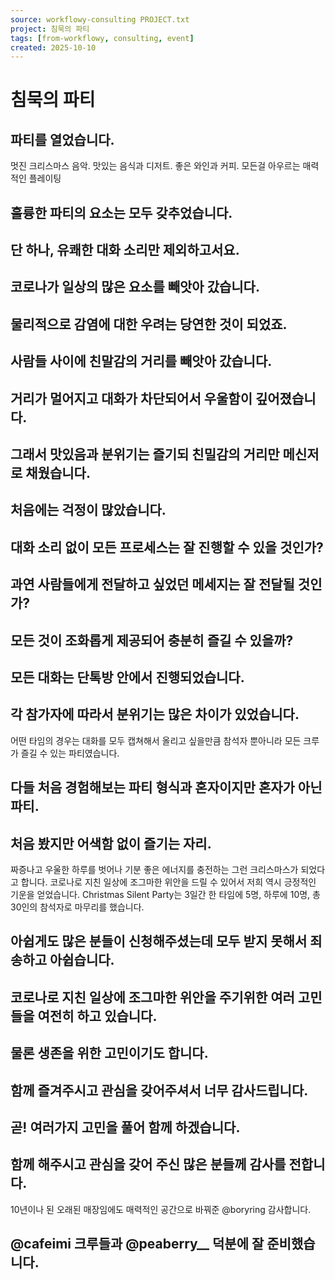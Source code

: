 ```yaml
---
source: workflowy-consulting PROJECT.txt
project: 침묵의 파티
tags: [from-workflowy, consulting, event]
created: 2025-10-10
---
```


# 침묵의 파티


## 파티를 열었습니다.

멋진 크리스마스 음악. 맛있는 음식과 디저트. 좋은 와인과 커피. 모든걸 아우르는 매력적인 플레이팅

## 훌륭한 파티의 요소는 모두 갖추었습니다.


## 단 하나, 유쾌한 대화 소리만 제외하고서요.


## 코로나가 일상의 많은 요소를 빼앗아 갔습니다.


## 물리적으로 감염에 대한 우려는 당연한 것이 되었죠.


## 사람들 사이에 친말감의 거리를 빼앗아 갔습니다.


## 거리가 멀어지고 대화가 차단되어서 우울함이 깊어졌습니다.


## 그래서 맛있음과 분위기는 즐기되 친밀감의 거리만 메신저로 채웠습니다.


## 처음에는 걱정이 많았습니다.


## 대화 소리 없이 모든 프로세스는 잘 진행할 수 있을 것인가?


## 과연 사람들에게 전달하고 싶었던 메세지는 잘 전달될 것인가?


## 모든 것이 조화롭게 제공되어 충분히 즐길 수 있을까?


## 모든 대화는 단톡방 안에서 진행되었습니다.



## 각 참가자에 따라서 분위기는 많은 차이가 있었습니다.

어떤 타임의 경우는 대화를 모두 캡쳐해서 올리고 싶을만큼 참석자 뿐아니라 모든 크루가 즐길 수 있는 파티였습니다.

## 다들 처음 경험해보는 파티 형식과 혼자이지만 혼자가 아닌 파티.





## 처음 봤지만 어색함 없이 즐기는 자리.

짜증나고 우울한 하루를 벗어나 기분 좋은 에너지를 충전하는 그런 크리스마스가 되었다고 합니다.
코로나로 지친 일상에 조그마한 위안을 드릴 수 있어서 저희 역시 긍정적인 기운을 얻었습니다.
Christmas Silent Party는 3일간 한 타임에 5명, 하루에 10명, 총 30인의 참석자로 마무리를 했습니다.

## 아쉽게도 많은 분들이 신청해주셨는데 모두 받지 못해서 죄송하고 아쉽습니다.


## 코로나로 지친 일상에 조그마한 위안을 주기위한 여러 고민들을 여전히 하고 있습니다.


## 물론 생존을 위한 고민이기도 합니다.


## 함께 즐겨주시고 관심을 갖어주셔서 너무 감사드립니다.


## 곧! 여러가지 고민을 풀어 함께 하겠습니다.



## 함께 해주시고 관심을 갖어 주신 많은 분들께 감사를 전합니다.

10년이나 된 오래된 매장임에도 매력적인 공간으로 바꿔준 @boryring 감사합니다.

## @cafeimi 크루들과 @peaberry__ 덕분에 잘 준비했습니다.
